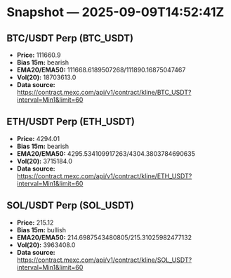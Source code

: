 # Snapshot — 2025-09-09T14:52:41Z

## BTC/USDT Perp (BTC_USDT)
- **Price:** 111660.9
- **Bias 15m:** bearish
- **EMA20/EMA50:** 111668.6189507268/111890.16875047467
- **Vol(20):** 18703613.0
- **Data source:** https://contract.mexc.com/api/v1/contract/kline/BTC_USDT?interval=Min1&limit=60

## ETH/USDT Perp (ETH_USDT)
- **Price:** 4294.01
- **Bias 15m:** bearish
- **EMA20/EMA50:** 4295.534109917263/4304.3803784690635
- **Vol(20):** 3715184.0
- **Data source:** https://contract.mexc.com/api/v1/contract/kline/ETH_USDT?interval=Min1&limit=60

## SOL/USDT Perp (SOL_USDT)
- **Price:** 215.12
- **Bias 15m:** bullish
- **EMA20/EMA50:** 214.6987543480805/215.31025982477132
- **Vol(20):** 3963408.0
- **Data source:** https://contract.mexc.com/api/v1/contract/kline/SOL_USDT?interval=Min1&limit=60
